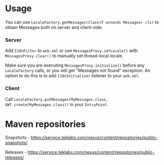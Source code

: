 # Usage
You can use `LocaleFactory.getMessages(Class<T extends Messages> cls)` to obtain Messages both on server and client-side.

### Server
Add `I18nFilter` to `web.xml` or use `MessagesProxy.setLocale()` with `MessagesProxy.clear()` to manually set thread-local locale.

Make sure you are executing  `MessagesProxy.initialize()` before any `LocaleFactory` calls, or you will get "Messages not found" exception. An option to do this is to add `I18nInitializer` listener to your `web.xml`.

### Client
Call `LocaleFactory.putMessages(MyMessages.class, GWT.create(MyMessages.class))` in your `EntryPoint`.

# Maven repositories
Snapshots - <https://service.teklabs.com/nexus/content/repositories/public-snapshots/>

Releases - <https://service.teklabs.com/nexus/content/repositories/public-releases/>
